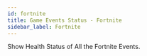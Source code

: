 ```yaml
---
id: fortnite
title: Game Events Status - Fortnite
sidebar_label: Fortnite
---
```



Show Health Status of All the Fortnite Events.